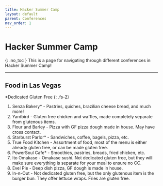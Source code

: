```yaml
---
title: Hacker Summer Camp
layout: default
parent: Conferences
nav_order: 1
---
```

# Hacker Summer Camp
{: .no_toc }
This is a page for navigating through different conferences in Hacker Summer Camp!


---

## Food in Las Vegas

*Dedicated Gluten Free
{: .fs-2}


1. Senza Bakery* - Pastries, quiches, brazilian cheese bread, and much more!
2. Yardbird - Gluten free chicken and waffles, made completely separate from glutenous items.
3. Flour and Barley - Pizza with GF pizza dough made in house. May have cross contact. 
4. Starburst Parlor* - Sandwiches, coffee, bagels, pizza, etc. 
5. True Food Kitchen - Assortment of food, most of the menu is either already gluten free, or can be made gluten free.
6. PowerSoul Cafe* - Smoothies, pastries, breads, fried chicken, etc. 
7. Ito Omakase - Omakase sushi. Not dedicated gluten free, but they will make sure everything is separate for your meal to ensure no CC. 
8. Evel Pie - Deep dish pizza, GF dough is made in house. 
9. In-n-Out - Not dedicated gluten free, but the only glutenous item is the burger bun. They offer lettuce wraps. Fries are gluten free. 



